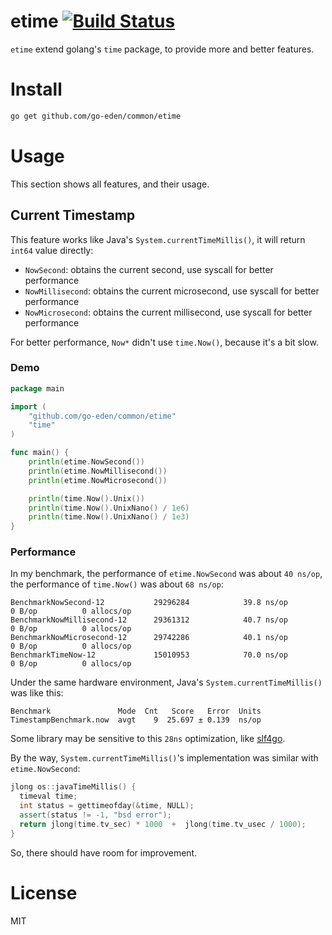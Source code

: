 # etime [![Build Status](https://travis-ci.org/go-eden/etime.svg?branch=master)](https://travis-ci.org/go-eden/etime)

`etime` extend golang's `time` package, to provide more and better features.

# Install

```bash
go get github.com/go-eden/common/etime
```

# Usage
 
This section shows all features, and their usage.
 
## Current Timestamp

This feature works like Java's `System.currentTimeMillis()`, it will return `int64` value directly:

+ `NowSecond`: obtains the current second, use syscall for better performance
+ `NowMillisecond`: obtains the current microsecond, use syscall for better performance
+ `NowMicrosecond`: obtains the current millisecond, use syscall for better performance

For better performance, `Now*` didn't use `time.Now()`, because it's a bit slow. 

### Demo

```go
package main

import (
	"github.com/go-eden/common/etime"
	"time"
)

func main() {
	println(etime.NowSecond())
	println(etime.NowMillisecond())
	println(etime.NowMicrosecond())

	println(time.Now().Unix())
	println(time.Now().UnixNano() / 1e6)
	println(time.Now().UnixNano() / 1e3)
}
```

### Performance

In my benchmark, the performance of `etime.NowSecond` was about `40 ns/op`, the performance of `time.Now()` was about `68 ns/op`:

```
BenchmarkNowSecond-12         	29296284	        39.8 ns/op	       0 B/op	       0 allocs/op
BenchmarkNowMillisecond-12    	29361312	        40.7 ns/op	       0 B/op	       0 allocs/op
BenchmarkNowMicrosecond-12    	29742286	        40.1 ns/op	       0 B/op	       0 allocs/op
BenchmarkTimeNow-12           	15010953	        70.0 ns/op	       0 B/op	       0 allocs/op
```

Under the same hardware environment, Java's `System.currentTimeMillis()` was like this:

```
Benchmark               Mode  Cnt   Score   Error  Units
TimestampBenchmark.now  avgt    9  25.697 ± 0.139  ns/op
```

Some library may be sensitive to this `28ns` optimization, like [slf4go](https://github.com/go-eden/slf4go). 

By the way, `System.currentTimeMillis()`'s implementation was similar with `etime.NowSecond`:

```c++
jlong os::javaTimeMillis() {
  timeval time;
  int status = gettimeofday(&time, NULL);
  assert(status != -1, "bsd error");
  return jlong(time.tv_sec) * 1000  +  jlong(time.tv_usec / 1000);
}
```

So, there should have room for improvement.

# License

MIT
